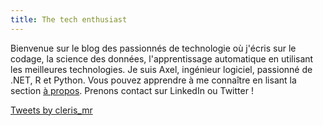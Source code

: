 ```yaml
---
title: The tech enthusiast
---
```


Bienvenue sur le blog des passionnés de technologie où j'écris sur le codage, la science des données, l'apprentissage automatique en utilisant les meilleures technologies.
Je suis Axel, ingénieur logiciel, passionné de .NET, R et Python.
Vous pouvez apprendre à me connaître en lisant la section [à propos](/about). Prenons contact sur LinkedIn ou Twitter !

<a class="twitter-timeline" data-width="1200" data-height="500" data-theme="dark" href="https://twitter.com/cleris_mr?ref_src=twsrc%5Etfw">Tweets by cleris_mr</a> <script async src="https://platform.twitter.com/widgets.js" charset="utf-8"></script>